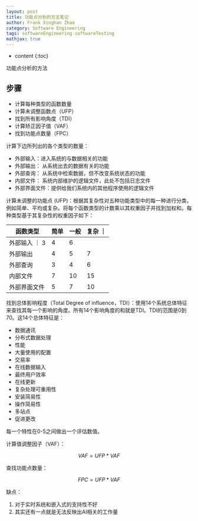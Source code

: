 ```yaml
---
layout: post
title: 功能点分析的方法笔记
author: Frank Xinghan Zhao
category: Software Engineering 
tags: softwareEngineering softwareTesting
mathjax: true
---
```


* content
{:toc}


功能点分析的方法





## 步骤

- 计算每种类型的函数数量
- 计算未调整函数点（UFP）
- 找到所有影响角度（TDI）
- 计算矫正因子值（VAF）
- 找到功能点数量（FPC）


计算下边所列出的各个类型的数量：

- 外部输入：进入系统的与数据相关的功能
- 外部输出： 从系统出去的数据有关的功能
- 外部查询： 从系统中检索数据，但不改变系统状态的功能
- 内部文件： 系统内部维护的逻辑文件，此处不包括日志文件
- 外部界面文件：提供给我们系统内的其他程序使用的逻辑文件

计算未调整的功能点 (UFP)：根据其复杂性对五种功能类型中的每一种进行分类，例如简单、平均或复杂。将每个函数类型的计数乘以其权重因子并找到加权和。每种类型基于其复杂性的权重因子如下：

| 函数类型 | 简单 | 一般 | 复杂 ｜
|-|-|-|-|
| 外部输入 ｜ 3 | 4 | 6|
|外部输出|4|5|7|
|外部查询|3|4|6|
|内部文件|7|10|15|
|外部界面文件|5|7|10|

找到总体影响程度（Total Degree of influence，TDI）：使用14个系统总体特征来查找其每一个影响的角度。所有14个影响角度的和就是TDI。TDI的范围是0到70。这14个总体特征是：

- 数据通讯
- 分布式数据处理
- 性能
- 大量使用的配置
- 交易率
- 在线数据输入
- 最终用户效率
- 在线更新
- 复杂处理可重用性
- 安装简易性
- 操作简易性
- 多站点
- 促进更改

每一个特性在0-5之间做出一个评估数值。

计算值调整因子（VAF）：

$$ VAF = UFP * VAF $$

查找功能点数量：

$$ FPC = UFP * VAF $$

缺点：

1. 对于实时系统和嵌入式的支持性不好
2. 其实还有一点就是无法反映出AI相关的工作量


